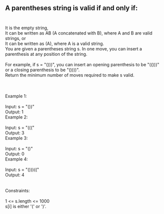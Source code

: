 ## A parentheses string is valid if and only if: <br> <br> 
It is the empty string, <br> 
It can be written as AB (A concatenated with B), where A and B are valid strings, or <br> 
It can be written as (A), where A is a valid string. <br> 
You are given a parentheses string s. In one move, you can insert a parenthesis at any position of the string. <br> <br> 
For example, if s = "()))", you can insert an opening parenthesis to be "(()))" or a closing parenthesis to be "())))". <br> 
Return the minimum number of moves required to make s valid. <br> <br> <br> <br> 
Example 1: <br> <br> 
Input: s = "())" <br> 
Output: 1 <br> 
Example 2: <br> <br> 
Input: s = "(((" <br> 
Output: 3 <br> 
Example 3: <br> <br> 
Input: s = "()" <br> 
Output: 0 <br> 
Example 4: <br> <br> 
Input: s = "()))((" <br> 
Output: 4 <br> <br> <br> 
Constraints: <br> <br> 
1 <= s.length <= 1000 <br> 
s[i] is either '(' or ')'. <br> 
